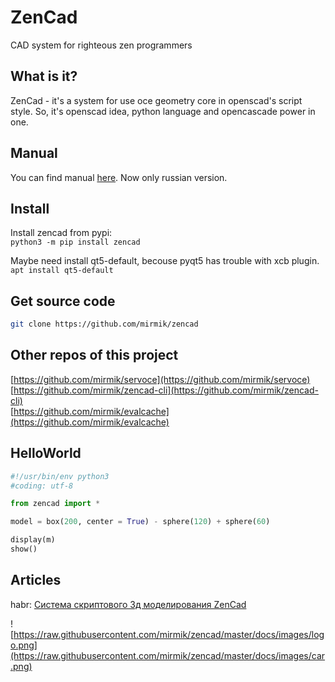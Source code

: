 ZenCad
======
CAD system for righteous zen programmers

What is it?
-----------
ZenCad - it's a system for use oce geometry core in openscad's script style.
So, it's  openscad idea, python language and opencascade power in one.  

Manual
------
You can find manual [here](https://mirmik.github.io/zencad/). Now only russian version.

Install
-------  
Install zencad from pypi:  
```python3 -m pip install zencad ```

Maybe need install qt5-default, becouse pyqt5 has trouble with xcb plugin.  
```apt install qt5-default ```


Get source code
---------------
```sh
git clone https://github.com/mirmik/zencad
```

Other repos of this project
---------------------------
[https://github.com/mirmik/servoce](https://github.com/mirmik/servoce)  
[https://github.com/mirmik/zencad-cli](https://github.com/mirmik/zencad-cli)  
[https://github.com/mirmik/evalcache](https://github.com/mirmik/evalcache)  

HelloWorld
----------
```python
#!/usr/bin/env python3
#coding: utf-8

from zencad import *

model = box(200, center = True) - sphere(120) + sphere(60)

display(m)
show()
```

Articles
--------
habr: [Система скриптового 3д моделирования ZenCad](https://habr.com/ru/post/443140/)

![https://raw.githubusercontent.com/mirmik/zencad/master/docs/images/logo.png](https://raw.githubusercontent.com/mirmik/zencad/master/docs/images/car.png)
